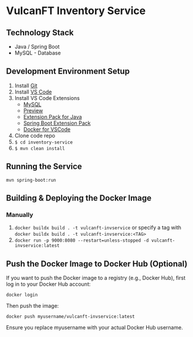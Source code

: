 # VulcanFT Inventory Service

## Technology Stack
- Java / Spring Boot
- MySQL  - Database

## Development Environment Setup
1. Install [Git](https://git-scm.com/)
2. Install [VS Code](https://code.visualstudio.com/)
3. Install VS Code Extensions
    - [MySQL](https://marketplace.visualstudio.com/items?itemName=cweijan.vscode-mysql-client2)
    - [Preview](https://marketplace.visualstudio.com/items?itemName=searKing.preview-vscode)
    - [Extension Pack for Java](https://marketplace.visualstudio.com/items?itemName=vscjava.vscode-java-pack)
    - [Spring Boot Extension Pack](https://marketplace.visualstudio.com/items?itemName=vmware.vscode-boot-dev-pack)
    - [Docker for VSCode](https://marketplace.visualstudio.com/items?itemName=ms-azuretools.vscode-docker)
4. Clone code repo
5. `$ cd inventory-service`
6. `$ mvn clean install`

## Running the Service
`mvn spring-boot:run` 

## Building & Deploying the Docker Image
### Manually
1. `docker buildx build . -t vulcanft-invservice` or specify a tag with `docker buildx build . -t vulcanft-invservice:<TAG>`
2. `docker run -p 9000:8080 --restart=unless-stopped -d vulcanft-invservice:latest`

## Push the Docker Image to Docker Hub (Optional)
If you want to push the Docker image to a registry (e.g., Docker Hub), first log in to your Docker Hub account:
```
docker login
```
Then push the image:
```
docker push myusername/vulcanft-invservice:latest
```
Ensure you replace myusername with your actual Docker Hub username.